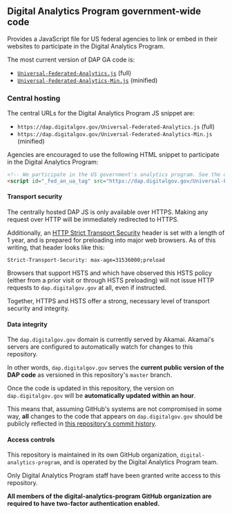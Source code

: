 ## Digital Analytics Program government-wide code

Provides a JavaScript file for US federal agencies to link or embed in their websites to participate in the Digital Analytics Program.

The most current version of DAP GA code is:

* [`Universal-Federated-Analytics.js`](Universal-Federated-Analytics.js) (full)
* [`Universal-Federated-Analytics-Min.js`](Universal-Federated-Analytics-Min.js) (minified)

### Central hosting

The central URLs for the Digital Analytics Program JS snippet are:

* `https://dap.digitalgov.gov/Universal-Federated-Analytics.js` (full)
* `https://dap.digitalgov.gov/Universal-Federated-Analytics-Min.js` (minified)

Agencies are encouraged to use the following HTML snippet to participate in the Digital Analytics Program:

```html
<!-- We participate in the US government's analytics program. See the data at analytics.usa.gov. -->
<script id="_fed_an_ua_tag" src="https://dap.digitalgov.gov/Universal-Federated-Analytics-Min.js"></script>
```

#### Transport security

The centrally hosted DAP JS is only available over HTTPS. Making any request over HTTP will be immediately redirected to HTTPS.

Additionally, an [HTTP Strict Transport Security](https://https.cio.gov/hsts/) header is set with a length of 1 year, and is prepared for preloading into major web browsers. As of this writing, that header looks like this:

```
Strict-Transport-Security: max-age=31536000;preload
```

Browsers that support HSTS and which have observed this HSTS policy (either from a prior visit or through HSTS preloading) will not issue HTTP requests to `dap.digitalgov.gov` at all, even if instructed.

Together, HTTPS and HSTS offer a strong, necessary level of transport security and integrity.

#### Data integrity

The `dap.digitalgov.gov` domain is currently served by Akamai. Akamai's servers are configured to automatically watch for changes to this repository.

In other words, `dap.digitalgov.gov` serves the **current public version of the DAP code** as versioned in this repository's `master` branch.

Once the code is updated in this repository, the version on `dap.digitalgov.gov` will be **automatically updated within an hour**.

This means that, assuming GitHub's systems are not compromised in some way, **all** changes to the code that appears on `dap.digitalgov.gov` should be publicly reflected in [this repository's commit history](https://github.com/digital-analytics-program/gov-wide-code/commits/master).

#### Access controls

This repository is maintained in its own GitHub organization, `digital-analytics-program`, and is operated by the Digital Analytics Program team.

Only Digital Analytics Program staff have been granted write access to this repository.

**All members of the digital-analytics-program GitHub organization are required to have two-factor authentication enabled.**
